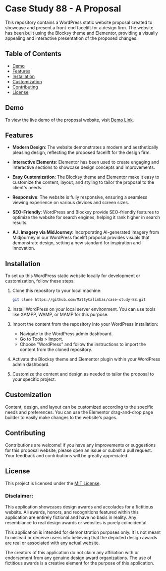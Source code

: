 # Case Study 88 - A Proposal

This repository contains a WordPress static website proposal created to showcase and present a front-end facelift for a design firm. The website has been built using the Blocksy theme and Elementor, providing a visually appealing and interactive presentation of the proposed changes.

## Table of Contents

- [Demo](#demo)
- [Features](#features)
- [Installation](#installation)
- [Customization](#customization)
- [Contributing](#contributing)
- [License](#license)

## Demo

To view the live demo of the proposal website, visit [Demo Link](https://mattycalimbas.github.io/case-study-88/).

## Features

- **Modern Design**: The website demonstrates a modern and aesthetically pleasing design, reflecting the proposed facelift for the design firm.

- **Interactive Elements**: Elementor has been used to create engaging and interactive sections to showcase design concepts and improvements.

- **Easy Customization**: The Blocksy theme and Elementor make it easy to customize the content, layout, and styling to tailor the proposal to the client's needs.

- **Responsive**: The website is fully responsive, ensuring a seamless viewing experience on various devices and screen sizes.

- **SEO-Friendly**: WordPress and Blocksy provide SEO-friendly features to optimize the website for search engines, helping it rank higher in search results.

- **A.I. Imagery via MidJourney**: Incorporating AI-generated imagery from Midjourney in our WordPress facelift proposal provides visuals that demonstrate design, setting a new standard for inspiration and innovation.

## Installation

To set up this WordPress static website locally for development or customization, follow these steps:

1. Clone this repository to your local machine:

   ```bash
   git clone https://github.com/MattyCalimbas/case-study-88.git
   ```

2. Install WordPress on your local server environment. You can use tools like XAMPP, WAMP, or MAMP for this purpose.

3. Import the content from the repository into your WordPress installation:
   - Navigate to the WordPress admin dashboard.
   - Go to Tools > Import.
   - Choose "WordPress" and follow the instructions to import the content from the cloned repository.

4. Activate the Blocksy theme and Elementor plugin within your WordPress admin dashboard.

5. Customize the content and design as needed to tailor the proposal to your specific project.

## Customization

Content, design, and layout can be customized according to the specific needs and preferences. You can use the Elementor drag-and-drop page builder to easily make changes to the website's pages.

## Contributing

Contributions are welcome! If you have any improvements or suggestions for this proposal website, please open an issue or submit a pull request. Your feedback and contributions will be greatly appreciated.

## License

This project is licensed under the [MIT License](LICENSE.md).

### Disclaimer:

This application showcases design awards and accolades for a fictitious website. All awards, honors, and recognitions featured within this application are entirely fictional and have no basis in reality. Any resemblance to real design awards or websites is purely coincidental.

This application is intended for demonstration purposes only. It is not meant to mislead or deceive users into believing that the depicted design awards are real or associated with any actual website.

The creators of this application do not claim any affiliation with or endorsement from any genuine design award organizations. The use of fictitious awards is a creative element for the purpose of this application.
